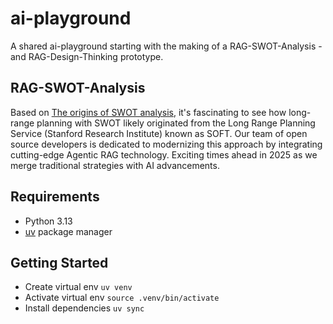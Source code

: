 # ai-playground
A shared ai-playground starting with the making of a RAG-SWOT-Analysis - and RAG-Design-Thinking prototype.

## RAG-SWOT-Analysis
Based on [The origins of SWOT analysis](https://www.sciencedirect.com/science/article/pii/S0024630123000110), it's fascinating to see how long-range planning with SWOT likely originated from the Long Range Planning Service (Stanford Research Institute) known as SOFT. Our team of open source developers is dedicated to modernizing this approach by integrating cutting-edge Agentic RAG technology. Exciting times ahead in 2025 as we merge traditional strategies with AI advancements.

## Requirements

- Python 3.13
- [uv](https://github.com/astral-sh/uv) package manager

## Getting Started

- Create virtual env `uv venv`
- Activate virtual env `source .venv/bin/activate`
- Install dependencies `uv sync`

